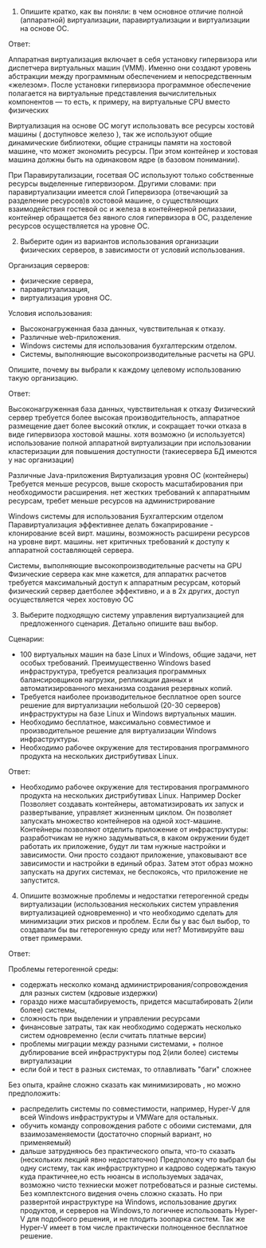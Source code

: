 1. Опишите кратко, как вы поняли: в чем основное отличие полной (аппаратной) виртуализации, паравиртуализации и виртуализации на основе ОС.

Ответ:

Аппаратная виртуализация включает в себя установку гипервизора или диспетчера виртуальных машин (VMM). Именно они создают уровень абстракции между программным обеспечением и непосредственным «железом». После установки гипервизора программное обеспечение полагается на виртуальные представления вычислительных компонентов — то есть, к примеру, на виртуальные CPU вместо физических

Виртуализация на основе ОС могут использовать все ресурсы хостовй машины ( доступновсе железо ),
так же используют общие динамические библиотеки, общие страницы  памяти на хостовой машине, что может экономить ресурсы.
При этом контейнер и хостовая машина должны быть на одинаковом ядре (в базовом понимании).

При Паравирутализации, госетвая ОС используют только собственные ресурсы выделенные гипервизором.
Другими словами: при паравиртуализации имеется слой Гипервизора (отвечающий за разделение ресурсов)в хостовой машине, о
существляющих взаимодействия гостевой ос и железа
в контейнерной релиазаии, контейнер обращается  без явного слоя гипервизора в ОС, разделение ресурсов осуществляется на уровне ОС.  

2. Выберите один из вариантов использования организации физических серверов, в зависимости от условий использования.

Организация серверов:

- физические сервера,
- паравиртуализация,
- виртуализация уровня ОС.

Условия использования:

- Высоконагруженная база данных, чувствительная к отказу.
- Различные web-приложения.
- Windows системы для использования бухгалтерским отделом.
- Системы, выполняющие высокопроизводительные расчеты на GPU.

Опишите, почему вы выбрали к каждому целевому использованию такую организацию.

Ответ:

Высоконагруженная база данных, чувствительная к отказу
    Физический сервер 
        требуется более высокая производительность, аппаратное размещение дает более высокий отклик, 
        и сокращает точки отказа в виде гипервизора хостовой машны.
        хотя возможно (и используется) использование полной  аппаратной виртуализации при использовании 
        кластеризации для повышения доступности (такиесервера БД имеются у нас организации)
         
Различные Java-приложения
    Виртуализация уровня ОС (контейнеры)
        Требуется меньше ресурсов, выше скорость масштабирования при необходимости расширения. 
        нет жестких требований к аппаратнымм ресурсам, требет меньше ресурсов на администрирование

Windows системы для использования Бухгалтерским отделом
    Паравиртуализация 
        эффективнее делать бэкаприрование -  клонирование всей вирт. машины, 
        возможность расширени ресурсов на уровне вирт. машины. 
        нет критичных требований к доступу к аппаратной составляющей сервера.
        
Системы, выполняющие высокопроизводительные расчеты на GPU
    Физические сервера 
        как мне кажется, для аппаратнх расчетов требуется максимальный доступ к аппаратным ресурсам,
        который физический сервер даетболее эффективно, и а в 2х других, доступ осуществляется черех хостовую ОС 

3. Выберите подходящую систему управления виртуализацией для предложенного сценария. Детально опишите ваш выбор.

Сценарии:

- 100 виртуальных машин на базе Linux и Windows, общие задачи, нет особых требований. Преимущественно Windows based инфраструктура, требуется реализация программных балансировщиков нагрузки, репликации данных и автоматизированного механизма создания резервных копий.
- Требуется наиболее производительное бесплатное open source решение для виртуализации небольшой (20-30 серверов) инфраструктуры на базе Linux и Windows виртуальных машин.
- Необходимо бесплатное, максимально совместимое и производительное решение для виртуализации Windows инфраструктуры.
- Необходимо рабочее окружение для тестирования программного продукта на нескольких дистрибутивах Linux.

Ответ:
- Необходимо рабочее окружение для тестирования программного продукта на нескольких дистрибутивах Linux.
Например Docker
Позволяет создавать контейнеры, автоматизировать их запуск и развертывание, управляет жизненным циклом. Он позволяет запускать множество контейнеров на одной хост-машине.
Контейнеры позволяют отделить приложение от инфраструктуры: разработчикам не нужно задумываться, в каком окружении будет работать их приложение, будут ли там нужные настройки и зависимости. Они просто создают приложение, упаковывают все зависимости и настройки в единый образ. Затем этот образ можно запускать на других системах, не беспокоясь, что приложение не запустится.

4. Опишите возможные проблемы и недостатки гетерогенной среды виртуализации (использования нескольких систем управления виртуализацией одновременно) и что необходимо сделать для минимизации этих рисков и проблем. Если бы у вас был выбор, то создавали бы вы гетерогенную среду или нет? Мотивируйте ваш ответ примерами.

Ответ:

Проблемы гетерогенной среды:

- содержать несколко команд администрирования/сопровождения для разных систем (кдровые издержки)
- гораздо ниже масштабируемость, придется масштабировать 2(или более) системы, 
- сложность при выделении и управлении ресурсами
- финансовые затраты, так как необходимо содержать несколько систем одновременно (если считать платные версии)
- проблемы миграции между разными системами, + полное дублирование всей инфраструктуры под 2(или более) системы виртуализации
- если бой и тест в разных системах, то отлавливать "баги" сложнее
      
Без опыта, крайне сложно сказать как минимизировать , но можно предположить:
 - распределить системы по совместимости, например, Hyper-V для всей Windows инфраструктуры и VMWare для остальных. 
 - обучить команду сопровождения работе с обоими системами, для взаимозаменяемости (достаточно спорный вариант, но применяемый)
 - дальше затрудняюсь без практического опыта, что-то сказать (нескольких лекций явно недостаточно)
Предположу что выбрал бы одну систему, так как инфраструктурно и кадрово содержать такую куда практичнее,но есть нюансы в используемых задачах, возможно чисто техниески может потребоваться и разные системы. 
Без комплектсного видения очень сложно сказать.
Но при развернтой инраструктуре на Windows, использование других продуктов, и серверов на Windows,то логичнее использовать Hyper-V для подобного решения, и не плодить зоопарка систем. 
Так же Hyper-V имеет в том числе практически полноценное бесплатное решение.
